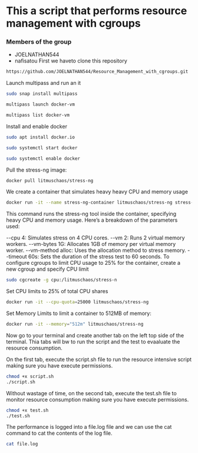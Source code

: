 # This a script that performs resource management with cgroups

### Members of the group
- JOELNATHAN544
- nafisatou
First we haveto clone this repository
```sh
https://github.com/JOELNATHAN544/Resource_Management_with_cgroups.git
```
Launch multipass and run an it 
```sh
sudo snap install multipass
```
```sh
multipass launch docker-vm
```
```sh
multipass list docker-vm
```
Install and enable docker 
```sh
sudo apt install docker.io
```
```sh
sudo systemctl start docker
```
```sh
sudo systemctl enable docker
```
Pull the stress-ng image:
```sh
docker pull litmuschaos/stress-ng
  ```
We create a container that simulates heavy heavy CPU and memory usage 
```sh
docker run -it --name stress-ng-container litmuschaos/stress-ng stress-ng --cpu 4 --vm 2 --vm-bytes 1G --vm-method alloc --timeout 60s
```
This command runs the stress-ng tool inside the container, specifying heavy CPU and memory usage. Here’s a breakdown of the parameters used:

--cpu 4: Simulates stress on 4 CPU cores.
--vm 2: Runs 2 virtual memory workers.
--vm-bytes 1G: Allocates 1GB of memory per virtual memory worker.
--vm-method alloc: Uses the allocation method to stress memory.
--timeout 60s: Sets the duration of the stress test to 60 seconds.
To configure cgroups to limit CPU usage to 25% for the container, create a new cgroup and specify CPU limit
```sh
sudo cgcreate -g cpu:/litmuschaos/stress-n
```
Set CPU limits to 25% of total CPU shares
```sh
docker run -it --cpu-quota=25000 litmuschaos/stress-ng
```
Set Memory Limits to limit a container to 512MB of memory:
```sh
docker run -it --memory="512m" litmuschaos/stress-ng
```
Now go to your terminal and create another tab on the left top side of the terminal.
Thia tabs will bw to run the script and the test to evaaluate the resource consumption.

On the first tab, execute the script.sh file to run the resource intensive script making sure you have execute permissions.
```sh
chmod +x script.sh
./script.sh
```
Without wastage of time, on the second tab, execute the test.sh file to monitor resource consumption making sure you have execute permissions.
```sh
chmod +x test.sh
./test.sh
```
The performance is logged into a file.log file and we can use the cat command to cat the contents of the log file.
```sh
cat file.log
```
